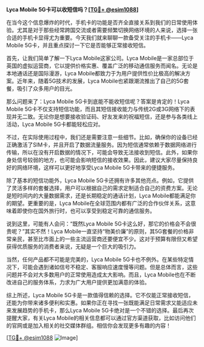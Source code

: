 **Lyca Mobile 5G卡可以收短信吗？[[TG💪+ @esim1088](https://t.me/s/esim1088)]**

在当今这个信息爆炸的时代，手机卡的功能是否齐全直接关系到我们的日常使用体验。尤其是对于那些经常跨国交流或者需要频繁切换网络环境的人来说，选择一张合适的手机卡显得尤为重要。今天我们就来聊聊一款备受关注的手机卡——Lyca Mobile 5G卡，并且重点探讨一下它是否能够正常接收短信。

首先，让我们简单了解一下Lyca Mobile这家公司。Lyca Mobile是一家总部位于英国的虚拟运营商，它以提供价格实惠、覆盖广泛的移动通信服务而闻名。无论是本地通话还是国际漫游，Lyca Mobile都致力于为用户提供性价比极高的解决方案。近年来，随着5G技术的发展，Lyca Mobile也紧跟潮流推出了自己的5G套餐，吸引了众多用户的目光。

那么问题来了：Lyca Mobile 5G卡到底能不能收短信呢？答案是肯定的！Lyca Mobile 5G卡不仅支持短信功能，而且其短信接收能力与传统2G或3G网络下的表现并无二致。无论你是想要接收验证码、好友发来的祝福短信，还是参与各类线上活动，Lyca Mobile 5G卡都能轻松应对。

不过，在实际使用过程中，我们还是需要注意一些细节。比如，确保你的设备已经正确激活了SIM卡，并且开启了数据流量服务。因为短信通常依赖于数据网络进行传输，所以在没有开启数据的情况下，可能会导致无法接收到短信。此外，如果你身处信号较弱的地方，也可能会影响短信的接收效果。因此，建议大家尽量保持良好的网络环境，这样可以更好地享受Lyca Mobile 5G卡带来的便捷服务。

除了基本的短信功能外，Lyca Mobile 5G卡还拥有许多其他亮点。例如，它提供了灵活多样的套餐选择，用户可以根据自己的需求定制适合自己的资费方案。无论是短时间内的大量数据需求，还是长期稳定的通话计划，Lyca Mobile都能满足你的期望。更重要的是，Lyca Mobile在全球范围内都有广泛的合作伙伴关系，这意味着即使你在国外旅行时，也可以享受到稳定可靠的通信服务。

说到这里，可能有人会问：“既然Lyca Mobile 5G卡这么好，那它的价格会不会很贵呢？”其实不然！Lyca Mobile一直坚持“物美价廉”的原则，其5G套餐的价格非常亲民，甚至比市面上的一些主流运营商还要便宜不少。这对于预算有限但又希望获得优质服务的消费者来说，无疑是一个巨大的吸引力。

当然，任何产品都不可能是完美的，Lyca Mobile 5G卡也不例外。在某些特定情况下，可能会遇到诸如信号不稳定、客服响应速度慢等问题。但是总体而言，这些问题并不会对大多数用户的正常使用造成太大影响。而且，Lyca Mobile也在不断改进自己的服务体系，力求为广大用户提供更加满意的体验。

综上所述，Lyca Mobile 5G卡是一款值得信赖的选择。它不仅能正常接收短信，还能为你带来诸多便利和实惠。如果你正在寻找一张既能满足日常需求又能适应未来发展趋势的手机卡，那么Lyca Mobile 5G卡绝对是一个不错的选择。最后再次提醒大家，有关Lyca Mobile的相关信息都可以通过官方渠道获取，比如访问他们的官网或是加入相关的社交媒体群组。相信你会发现更多有趣的内容！

[[TG💪+ @esim1088](https://t.me/s/esim1088) ![Image](https://i.postimg.cc/4NQfJmqS/Snipaste-2025-05-13-00-14-12.png)]